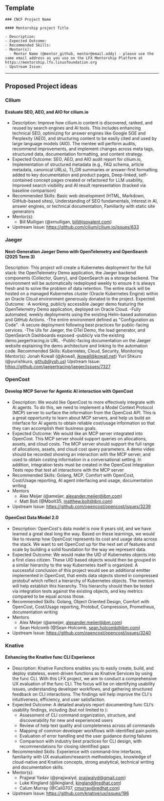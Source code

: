 ## Template

```
### CNCF Project Name

#### Mentorship project Title

- Description:
- Expected Outcome:
- Recommended Skills:
- Mentor(s):
  - Mentor Name (@mentor_github, mentor@email.addy) - please use the same email address as you use on the LFX Mentorship Platform at https://mentorship.lfx.linuxfoundation.org
- Upstream Issue:

```

---

## Proposed Project ideas

### Cilium

#### Evaluate SEO, AEO, and AIO for cilium.io

- Description: Improve how cilium.io content is discovered, ranked, and reused by search engines and AI tools. This includes enhancing technical SEO, optimizing for answer engines like Google SGE and Perplexity (AEO), and structuring content to be easily cited and used by large language models (AIO). The mentee will perform audits, recommend improvements, and implement changes across meta tags, structured data, documentation formatting, and content strategy.
- Expected Outcome: SEO, AEO, and AIO audit report for cilium.io, Implementation of structured metadata (e.g., FAQ schema, article metadata, canonical URLs), TL;DR summaries or answer-first formatting added to key documentation and product pages, Deep-linked, self-contained concept pages created or refactored for LLM usability, Improved search visibility and AI result representation (tracked via baseline comparison)
- Recommended Skills: Basic web development (HTML, Markdown, GitHub-based sites), Understanding of SEO fundamentals, Interest in AI, answer engines, or technical documentation, Familiarity with static site generators
- Mentor(s):
  - Bill Mulligan (@xmulligan, bill@isovalent.com)
- Upstream Issue: https://github.com/cilium/cilium.io/issues/633

### Jaeger

#### Next-Generation Jaeger Demo with OpenTelemetry and OpenSearch (2025 Term 3)

Description: This project will create a Kubernetes deployment for the full stack: the OpenTelemetry Demo application, the Jaeger backend components (Collector, Query), and OpenSearch as a storage backend. The environment will be automatically redeployed weekly to ensure it is always fresh and to solve the problem of data retention. The entire stack will be hosted on a managed Kubernetes cluster (Oracle Kubernetes Engine) within an Oracle Cloud environment generously donated to the project.
Expected Outcome:
-A working, publicly accessible Jaeger demo featuring the OpenTelemetry Demo application, deployed on Oracle Cloud.
-Fully automated, weekly deployments using the existing Helm-based automation and GitHub Actions.
-The entire environment defined as "Configuration as Code".
-A secure deployment following best practices for public-facing services.
-The UIs for Jaeger, the OTel Demo, the load generator, and OpenSearch Dashboards exposed -publicly via the existing demo.jaegertracing.io URL.
-Public-facing documentation on the Jaeger website explaining the demo architecture and linking to the automation code.
Recommended Skills: Kubernetes, Cloud, Security, Monitoring
Mentor(s):
Jonah Kowall (@jkowall, jkowall@kowall.net)
Yuri Shkuro (@yurishkuro, github@ysh.us)
Upstream Issue: https://github.com/jaegertracing/jaeger/issues/7327

### OpenCost

#### Develop MCP Server for Agentic AI interaction with OpenCost

- Description: We would like OpenCost to more effectively integrate with AI agents. To do this, we need to implement a Model Context Protocol (MCP) server to surface the information from the OpenCost API. This is a great opportunity to learn about MCP servers, and help us build an interface for AI agents to obtain reliable cost/usage information so that they can accomplish their business goals. 
- Expected Outcome: We would like an MCP server integrated into OpenCost. This MCP server should support queries on allocations, assets, and cloud costs. The MCP server should support the full range of allocations, assets, and cloud cost query parameters. A demo video should be recorded showing an interaction with the MCP server, and used to obtain costing information in a conversational setting. In addition, integration tests must be created in the OpenCost Integration Tests repo that test all interactions with the MCP server
- Recommended Skills: Golang, MCP, Comfort with OpenCost, Cost/Usage reporting, AI agent interfacing and usage, documentation writing
- Mentors 
  - Alex Meijer (@ameijer, alexander.meijer@ibm.com)
  - Matt Bolt (@Mbolt35, matthew.bolt@ibm.com)
- Upstream Issue: https://github.com/opencost/opencost/issues/3239

####  OpenCost Data Model 2.0

- Description: OpenCost's data model is now 6 years old, and we have learned a great deal long the way. Based on these learnings, we would like to revamp how OpenCost represents its cost and usage data across the stack. We want to set OpenCost up for the next set of features and scale by building a solid foundation for the way we represent data. 
- Expected Outcome: We would make the UID of Kubernetes objects into a first class citizen. These UID based objects would then be grouped in a similar hierarchy to the way Kubernetes itself is organized. A successful conclusion of this project would see an additional emitter implemented in OpenCost, that emits data objects stored in compressed protobuf which reflect a hierarchy of Kubernetes objects. The mentors will help establish this hierarchy. This hierarchy should then be tested via integration tests against the existing objects, and key metrics compared to be equal across those. 
- Recommended Skills: Golang, Object Oriented Design, Comfort with OpenCost, Cost/Usage reporting, Protobuf, Compression, Prometheus, documentation writing
- Mentors 
  - Alex Meijer (@ameijer, alexander.meijer@ibm.com)
  - Sean Holcomb (@Sean-Holcomb, sean.holcomb@ibm.com)
- Upstream Issue: https://github.com/opencost/opencost/issues/3240

### Knative

#### Enhancing the Knative func CLI Experience

- Description: Knative Functions enables you to easily create, build, and deploy stateless, event-driven functions as Knative Services by using the func CLI. With this LFX project, we aim to conduct a comprehensive UX evaluation of the func CLI. The focus will be on identifying usability issues, understanding developer workflows, and gathering structured feedback on CLI interactions. The findings will help improve the CLI's intuitiveness, efficiency, and user satisfaction.
- Expected Outcome: A detailed analysis report documenting func CLI’s usability findings, including (but not limited to ):
  - Assessment of CLI command organization, structure, and discoverability for new and experienced users
  - Review of help text quality and completeness across all commands
  - Mapping of common developer workflows with identified pain points
  - Evaluation of error handling and the user guidance during failures
  - Comparison with industry best practices for CLI design, with recommendations for closing identified gaps
- Recommended Skills: Experience with command-line interfaces, familiarity with UX evaluation/research methodologies, knowledge of cloud-native and Knative concepts, strong analytical, technical writing and documentation skills.
- Mentor(s):
  - Prajjwal Yadav (@prajjwalyd, prajjwalyd@gmail.com)
  - Luke Kingland (@lkingland, kingland@redhat.com)
  - Calum Murray (@Cali0707, cmurray@redhat.com)
- Upstream Issue: https://github.com/knative/ux/issues/196
